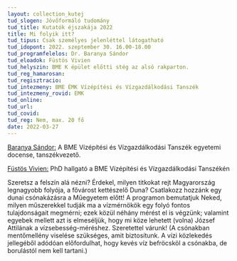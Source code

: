 ```yaml
---
layout: collection_kutej
tud_slogen: Jövőformáló tudomány
tud_title: Kutatók éjszakája 2022
title: Mi folyik itt?
tud_tipus: Csak személyes jelenléttel látogatható
tud_idopont: 2022. szeptember 30. 16.00-18.00
tud_programfelelos: Dr. Baranya Sándor
tud_eloadok: Füstös Vivien
tud_helyszin: BME K épület előtti stég az alsó rakparton.
tud_reg_hamarosan:
tud_regisztracio:
tud_intezmeny: BME ÉMK Vízépítési és Vízgazdálkodási Tanszék
tud_intezmeny_rovid: EMK
tud_online:
tud_url:
tud_covid:
tud_reg: Nem, max. 20 fő
date: 2022-03-27
---
```




<a href="https://epito.bme.hu/baranya-sandor" target="_blank"> Baranya Sándor:</a> A BME Vízépítési és Vízgazdálkodási Tanszék egyetemi docense, tanszékvezető.  

<a href="http://vit.bme.hu/fustos-vivien" target="_blank"> Füstös Vivien:</a> PhD hallgató a BME Vízépítési és Vízgazdálkodási Tanszékén 


Szeretsz a felszín alá nézni? Érdekel, milyen titkokat rejt Magyarország legnagyobb folyója, a fővárost kettészelő Duna? Csatlakozz hozzánk egy dunai csónakázásra a Műegyetem előtt! A programon bemutatjuk Neked, milyen műszerekkel tudják ma a vízmérnökök egy folyó fontos tulajdonságait megmérni; ezek közül néhány mérést el is végzünk; valamint egyebek mellett azt is elmeséljük, hogy mi köze lehetett (volna) József Attilának a vízsebesség-méréshez. Szeretettel várunk!
(A csónakban mentőmellény viselése szükséges, amit biztosítunk. A vízi közlekedés jellegéből adódóan előfordulhat, hogy kevés víz befröcsköl a csónakba, de borulástól nem kell tartani.)
